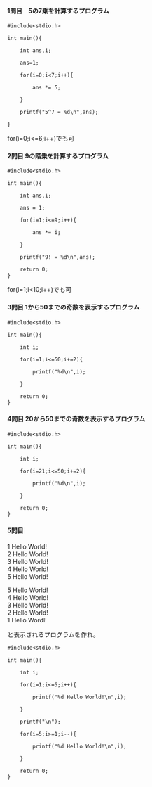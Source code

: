 #### 1問目　5の7乗を計算するプログラム
```
#include<stdio.h>

int main(){
	
	int ans,i;
	
	ans=1;
	
	for(i=0;i<7;i++){
		
		ans *= 5;
		
	}
	
	printf("5^7 = %d\n",ans);

}
```
for(i=0;i<=6;i++)でも可

#### 2問目  9の階乗を計算するプログラム
```
#include<stdio.h>

int main(){
	
	int ans,i;
	
	ans = 1;
	
	for(i=1;i<=9;i++){
		
		ans *= i;
		
	}
	
	printf("9! = %d\n",ans);
	
	return 0;
}
```
for(i=1;i<10;i++)でも可

#### 3問目  1から50までの奇数を表示するプログラム
```
#include<stdio.h>

int main(){
	
	int i;
	
	for(i=1;i<=50;i+=2){
		
		printf("%d\n",i);
		
	}
	
	return 0;
}
```
#### 4問目  20から50までの奇数を表示するプログラム
```
#include<stdio.h>

int main(){
	
	int i;
	
	for(i=21;i<=50;i+=2){
		
		printf("%d\n",i);
		
	}
	
	return 0;
}
```
#### 5問目
1 Hello World!  
2 Hello World!  
3 Hello World!  
4 Hello World!  
5 Hello World!  
  
5 Hello World!  
4 Hello World!  
3 Hello World!  
2 Hello World!  
1 Hello Wordl!  
  
と表示されるプログラムを作れ。
```
#include<stdio.h>

int main(){
	
	int i;
	
	for(i=1;i<=5;i++){
		
		printf("%d Hello World!\n",i);
		
	}
	
	printf("\n");
	
	for(i=5;i>=1;i--){
		
		printf("%d Hello World!\n",i);
		
	}
	
	return 0;
}
```
